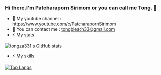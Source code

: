 ### Hi there.I'm Patcharaporn Sirimom or you can call me Tong. 👋

<!--
**tongza331/tongza331** is a ✨ _special_ ✨ repository because its `README.md` (this file) appears on your GitHub profile.

Here are some ideas to get you started:

- 🔭 I’m currently working on ...
- 🌱 I’m currently learning ...
- 👯 I’m looking to collaborate on ...
- 🤔 I’m looking for help with ...
- 💬 Ask me about ...
- 📫 How to reach me: ...
- 😄 Pronouns: ...
- ⚡ Fun fact: ...
-->
- 🌱 My youtube channel : https://www.youtube.com/c/PatcharapornSirimom
- 💬 You can contact me : tongbleach33@gmail.com
- ⚡ My stats

[![tongza331's GitHub stats](https://github-readme-stats.vercel.app/api?username=tongza331&theme=shades-of-purple)](https://github.com/anuraghazra/github-readme-stats)
- ⚡ My skills

[![Top Langs](https://github-readme-stats.vercel.app/api/top-langs/?username=tongza331&layout=compact)](https://github.com/anuraghazra/github-readme-stats)

